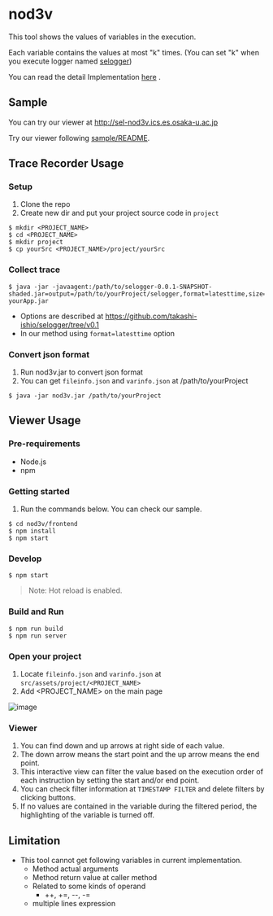 # nod3v
This tool shows the values of variables in the execution.

Each variable contains the values at most "k" times. (You can set "k" when you execute logger named [selogger](https://github.com/takashi-ishio/selogger/tree/v0.1))

You can read the detail Implementation [here](http://sel.ist.osaka-u.ac.jp/lab-db/betuzuri/archive/1172/1172.pdf) .

## Sample
You can try our viewer at http://sel-nod3v.ics.es.osaka-u.ac.jp

Try our viewer following [sample/README](/sample/README.md).


## Trace Recorder Usage
### Setup 
1. Clone the repo
1. Create new dir and put your project source code in `project`
```
$ mkdir <PROJECT_NAME>
$ cd <PROJECT_NAME>
$ mkdir project
$ cp yourSrc <PROJECT_NAME>/project/yourSrc
```
### Collect trace 
```
$ java -jar -javaagent:/path/to/selogger-0.0.1-SNAPSHOT-shaded.jar=output=/path/to/yourProject/selogger,format=latesttime,size=32,keepobj=true yourApp.jar 
```
 *  Options are described at https://github.com/takashi-ishio/selogger/tree/v0.1
 *  In our method using `format=latesttime` option
### Convert json format
1. Run nod3v.jar to convert json format
1. You can get `fileinfo.json` and `varinfo.json` at /path/to/yourProject
```
$ java -jar nod3v.jar /path/to/yourProject
```

## Viewer Usage

### Pre-requirements

* Node.js
* npm

### Getting started

1. Run the commands below. You can check our sample.
```
$ cd nod3v/frontend
$ npm install
$ npm start
```

### Develop

```
$ npm start
```

> Note: Hot reload is enabled.

### Build and Run

```
$ npm run build
$ npm run server
```

### Open your project

1. Locate `fileinfo.json` and `varinfo.json` at `src/assets/project/<PROJECT_NAME>`
1. Add <PROJECT_NAME> on the main page

![image](https://user-images.githubusercontent.com/7913793/64902108-62c90080-d6dc-11e9-8013-ace20abf0add.png)

### Viewer 
1. You can find down and up arrows at right side of each value.
1. The down arrow means the start point and the up arrow means the end point.
1. This interactive view can filter the value based on the execution order of each instruction by setting the start and/or end point.
1. You can check filter information at `TIMESTAMP FILTER` and delete filters by clicking buttons.
1. If no values are contained in the variable during the filtered period, the highlighting of the variable is turned off.

## Limitation
  * This tool cannot get following variables in current implementation.
    * Method actual arguments
    * Method return value at caller method
    * Related to some kinds of operand 
      * ++, +=, --, -=
    * multiple lines expression

